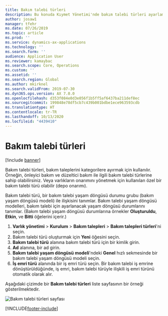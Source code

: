 ```yaml
---
title: Bakım talebi türleri
description: Bu konuda Kıymet Yönetimi'nde bakım talebi türleri ayarlama işlemi açıklanmaktadır.
author: josaw1
manager: tfehr
ms.date: 07/26/2019
ms.topic: article
ms.prod: ''
ms.service: dynamics-ax-applications
ms.technology: ''
ms.search.form: ''
audience: Application User
ms.reviewer: kamaybac
ms.search.scope: Core, Operations
ms.custom: ''
ms.assetid: ''
ms.search.region: Global
ms.author: mkirknel
ms.search.validFrom: 2019-07-30
ms.dyn365.ops.version: AX 7.0.0
ms.openlocfilehash: d353f084e0d3e056f1b5ff5af6437ba211def8ec
ms.sourcegitcommit: 199848e78df5cb7c439b001bdbe1ece963593cdb
ms.translationtype: HT
ms.contentlocale: tr-TR
ms.lasthandoff: 10/13/2020
ms.locfileid: "4439410"
---
```

# <a name="maintenance-request-types"></a>Bakım talebi türleri

[!include [banner](../../includes/banner.md)]

 

Bakım talebi türleri, bakım taleplerini kategorilere ayırmak için kullanılır. Örneğin, önleyici bakım ve düzeltici bakım ile ilgili bakım talebi türlerine sahip olabilirsiniz. Veya varlıkların onarımını yönetmek için kullanılan özel bir bakım talebi türü olabilir (depo onarımı).

Bakım talebi türü, bir bakım talebi yaşam döngüsü durumu grubu (bakım yaşam döngüsü modeli) ile ilişkisini tanımlar. Bakım talebi yaşam döngüsü modelleri, bakım talebi için ayarlanacak yaşam döngüsü durumlarını tanımlar. (Bakım talebi yaşam döngüsü durumlarına örnekler **Oluşturuldu**, **Etkin**, ve **Bitti** öğelerini içerir.)

1. **Varlık yönetimi** \> **Kurulum** \> **Bakım talepleri** \> **Bakım talepleri türleri**'ni seçin.
2. Bakım talebi türü oluşturmak için **Yeni** öğesini seçin.
3. **Bakım talebi türü** alanına bakım talebi türü için bir kimlik girin.
4. **Ad** alanına, bir ad girin.
5. **Bakım talebi yaşam döngüsü modeli**'ndeki **Genel** hızlı sekmesinde bir bakım talebi yaşam döngüsü modeli seçin.
6. **İş emri türü** alanında bir iş emri türü seçin. Bir bakım talebi iş emrine dönüştürüldüğünde, iş emri, bakım talebi türüyle ilişkili iş emri türünü otomatik olarak alır.

Aşağıdaki çizimde bir **Bakım talebi türleri** liste sayfasının bir örneği gösterilmektedir.

![Bakım talebi türleri sayfası](media/07-setup-for-requests.png)


[!INCLUDE[footer-include](../../../includes/footer-banner.md)]